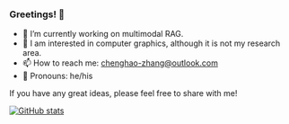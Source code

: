 ### Greetings! 👋

<!--
**SnowNation101/SnowNation101** is a ✨ _special_ ✨ repository because its `README.md` (this file) appears on your GitHub profile.

Here are some ideas to get you started:
-->

- 🔭 I’m currently working on multimodal RAG.
- 🧩 I am interested in computer graphics, although it is not my research area.
- 📫 How to reach me: chenghao-zhang@outlook.com
- 🤠 Pronouns: he/his

If you have any great ideas, please feel free to share with me!

[![GitHub stats](https://github-readme-stats.vercel.app/api?username=SnowNation101&show_icons=true)](https://github.com/anuraghazra/github-readme-stats)
